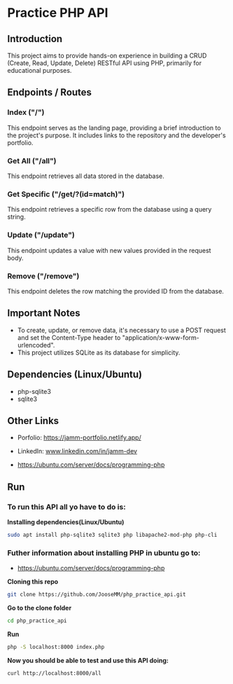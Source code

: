 # Practice PHP API

## Introduction

This project aims to provide hands-on experience in building a CRUD (Create, Read, Update, Delete) RESTful API using PHP, primarily for educational purposes.

## Endpoints / Routes

### Index ("/")

This endpoint serves as the landing page, providing a brief introduction to the project's purpose. It includes links to the repository and the developer's portfolio.

### Get All ("/all")

This endpoint retrieves all data stored in the database.

### Get Specific ("/get/?(id=match)")

This endpoint retrieves a specific row from the database using a query string.

### Update ("/update")

This endpoint updates a value with new values provided in the request body.

### Remove ("/remove")

This endpoint deletes the row matching the provided ID from the database.

## Important Notes

- To create, update, or remove data, it's necessary to use a POST request and set the Content-Type header to "application/x-www-form-urlencoded".
- This project utilizes SQLite as its database for simplicity.

## Dependencies (Linux/Ubuntu)

- php-sqlite3
- sqlite3

## Other Links

- Porfolio: https://jamm-portfolio.netlify.app/
- LinkedIn: www.linkedin.com/in/jamm-dev

- https://ubuntu.com/server/docs/programming-php

 ## Run

### To run this API all yo have to do is:

**Installing dependencies(Linux/Ubuntu)**
```bash
sudo apt install php-sqlite3 sqlite3 php libapache2-mod-php php-cli
```

### Futher information about installing PHP in ubuntu go to:
- https://ubuntu.com/server/docs/programming-php

**Cloning this repo**
```bash
git clone https://github.com/JooseMM/php_practice_api.git
```
**Go to the clone folder**
```bash
cd php_practice_api
```

**Run**
```bash
php -S localhost:8000 index.php
```

**Now you should be able to test and use this API doing:**

```bash
curl http://localhost:8000/all
```

